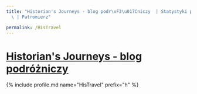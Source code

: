 ```yaml
---
title: "Historian's Journeys - blog podr\xF3\u017Cniczy  | Statystyki patronite.pl\
  \ | Patromierz"

permalink: /HisTravel
---
```


# [Historian's Journeys - blog podróżniczy ](https://patronite.pl/HisTravel)

{% include profile.md name="HisTravel" prefix="h" %}
